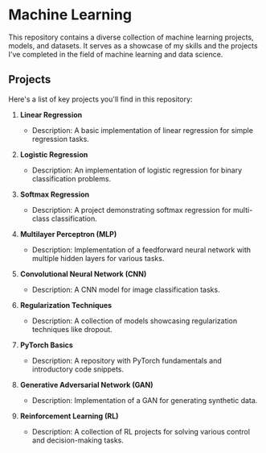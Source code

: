 # Machine Learning

This repository contains a diverse collection of machine learning projects, models, and datasets. It serves as a showcase of my skills and the projects I've completed in the field of machine learning and data science.

## Projects

Here's a list of key projects you'll find in this repository:

1. **Linear Regression**
   - Description: A basic implementation of linear regression for simple regression tasks.

2. **Logistic Regression**
   - Description: An implementation of logistic regression for binary classification problems.

3. **Softmax Regression**
   - Description: A project demonstrating softmax regression for multi-class classification.

4. **Multilayer Perceptron (MLP)**
   - Description: Implementation of a feedforward neural network with multiple hidden layers for various tasks.

5. **Convolutional Neural Network (CNN)**
   - Description: A CNN model for image classification tasks.

6. **Regularization Techniques**
   - Description: A collection of models showcasing regularization techniques like dropout.

7. **PyTorch Basics**
   - Description: A repository with PyTorch fundamentals and introductory code snippets.

8. **Generative Adversarial Network (GAN)**
   - Description: Implementation of a GAN for generating synthetic data.

9. **Reinforcement Learning (RL)**
   - Description: A collection of RL projects for solving various control and decision-making tasks.

